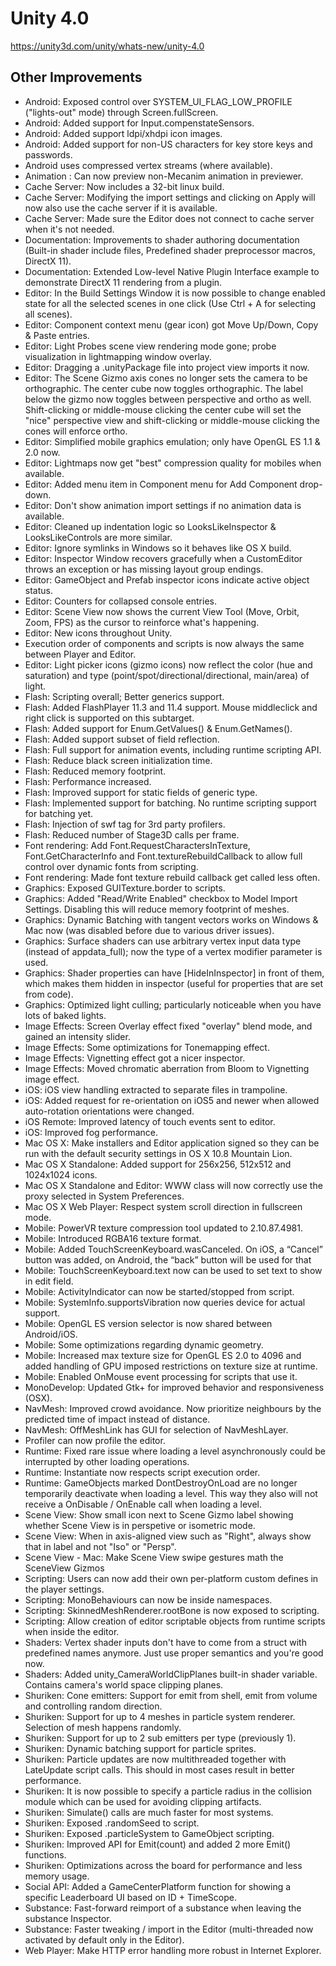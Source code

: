 # Unity 4.0

https://unity3d.com/unity/whats-new/unity-4.0

## Other Improvements



*   Android: Exposed control over SYSTEM\_UI\_FLAG\_LOW\_PROFILE ("lights-out" mode) through Screen.fullScreen.
*   Android: Added support for Input.compenstateSensors.
*   Android: Added support ldpi/xhdpi icon images.
*   Android: Added support for non-US characters for key store keys and passwords.
*   Android uses compressed vertex streams (where available).
*   Animation : Can now preview non-Mecanim animation in previewer.
*   Cache Server: Now includes a 32-bit linux build.
*   Cache Server: Modifying the import settings and clicking on Apply will now also use the cache server if it is available.
*   Cache Server: Made sure the Editor does not connect to cache server when it's not needed.
*   Documentation: Improvements to shader authoring documentation (Built-in shader include files, Predefined shader preprocessor macros, DirectX 11).
*   Documentation: Extended Low-level Native Plugin Interface example to demonstrate DirectX 11 rendering from a plugin.
*   Editor: In the Build Settings Window it is now possible to change enabled state for all the selected scenes in one click (Use Ctrl + A for selecting all scenes).
*   Editor: Component context menu (gear icon) got Move Up/Down, Copy & Paste entries.
*   Editor: Light Probes scene view rendering mode gone; probe visualization in lightmapping window overlay.
*   Editor: Dragging a .unityPackage file into project view imports it now.
*   Editor: The Scene Gizmo axis cones no longer sets the camera to be orthographic. The center cube now toggles orthographic. The label below the gizmo now toggles between perspective and ortho as well. Shift-clicking or middle-mouse clicking the center cube will set the "nice" perspective view and shift-clicking or middle-mouse clicking the cones will enforce ortho.
*   Editor: Simplified mobile graphics emulation; only have OpenGL ES 1.1 & 2.0 now.
*   Editor: Lightmaps now get "best" compression quality for mobiles when available.
*   Editor: Added menu item in Component menu for Add Component drop-down.
*   Editor: Don't show animation import settings if no animation data is available.
*   Editor: Cleaned up indentation logic so LooksLikeInspector & LooksLikeControls are more similar.
*   Editor: Ignore symlinks in Windows so it behaves like OS X build.
*   Editor: Inspector Window recovers gracefully when a CustomEditor throws an exception or has missing layout group endings.
*   Editor: GameObject and Prefab inspector icons indicate active object status.
*   Editor: Counters for collapsed console entries.
*   Editor: Scene View now shows the current View Tool (Move, Orbit, Zoom, FPS) as the cursor to reinforce what's happening.
*   Editor: New icons throughout Unity.
*   Execution order of components and scripts is now always the same between Player and Editor.
*   Editor: Light picker icons (gizmo icons) now reflect the color (hue and saturation) and type (point/spot/directional/directional, main/area) of light.
*   Flash: Scripting overall; Better generics support.
*   Flash: Added FlashPlayer 11.3 and 11.4 support. Mouse middleclick and right click is supported on this subtarget.
*   Flash: Added support for Enum.GetValues() & Enum.GetNames().
*   Flash: Added support subset of field reflection.
*   Flash: Full support for animation events, including runtime scripting API.
*   Flash: Reduce black screen initialization time.
*   Flash: Reduced memory footprint.
*   Flash: Performance increased.
*   Flash: Improved support for static fields of generic type.
*   Flash: Implemented support for batching. No runtime scripting support for batching yet.
*   Flash: Injection of swf tag for 3rd party profilers.
*   Flash: Reduced number of Stage3D calls per frame.
*   Font rendering: Add Font.RequestCharactersInTexture, Font.GetCharacterInfo and Font.textureRebuildCallback to allow full control over dynamic fonts from scripting.
*   Font rendering: Made font texture rebuild callback get called less often.
*   Graphics: Exposed GUITexture.border to scripts.
*   Graphics: Added "Read/Write Enabled" checkbox to Model Import Settings. Disabling this will reduce memory footprint of meshes.
*   Graphics: Dynamic Batching with tangent vectors works on Windows & Mac now (was disabled before due to various driver issues).
*   Graphics: Surface shaders can use arbitrary vertex input data type (instead of appdata\_full); now the type of a vertex modifier parameter is used.
*   Graphics: Shader properties can have \[HideInInspector\] in front of them, which makes them hidden in inspector (useful for properties that are set from code).
*   Graphics: Optimized light culling; particularly noticeable when you have lots of baked lights.
*   Image Effects: Screen Overlay effect fixed "overlay" blend mode, and gained an intensity slider.
*   Image Effects: Some optimizations for Tonemapping effect.
*   Image Effects: Vignetting effect got a nicer inspector.
*   Image Effects: Moved chromatic aberration from Bloom to Vignetting image effect.
*   iOS: iOS view handling extracted to separate files in trampoline.
*   iOS: Added request for re-orientation on iOS5 and newer when allowed auto-rotation orientations were changed.
*   iOS Remote: Improved latency of touch events sent to editor.
*   iOS: Improved fog performance.
*   Mac OS X: Make installers and Editor application signed so they can be run with the default security settings in OS X 10.8 Mountain Lion.
*   Mac OS X Standalone: Added support for 256x256, 512x512 and 1024x1024 icons.
*   Mac OS X Standalone and Editor: WWW class will now correctly use the proxy selected in System Preferences.
*   Mac OS X Web Player: Respect system scroll direction in fullscreen mode.
*   Mobile: PowerVR texture compression tool updated to 2.10.87.4981.
*   Mobile: Introduced RGBA16 texture format.
*   Mobile: Added TouchScreenKeyboard.wasCanceled. On iOS, a “Cancel” button was added, on Android, the “back” button will be used for that
*   Mobile: TouchScreenKeyboard.text now can be used to set text to show in edit field.
*   Mobile: ActivityIndicator can now be started/stopped from script.
*   Mobile: SystemInfo.supportsVibration now queries device for actual support.
*   Mobile: OpenGL ES version selector is now shared between Android/iOS.
*   Mobile: Some optimizations regarding dynamic geometry.
*   Mobile: Increased max texture size for OpenGL ES 2.0 to 4096 and added handling of GPU imposed restrictions on texture size at runtime.
*   Mobile: Enabled OnMouse event processing for scripts that use it.
*   MonoDevelop: Updated Gtk+ for improved behavior and responsiveness (OSX).
*   NavMesh: Improved crowd avoidance. Now prioritize neighbours by the predicted time of impact instead of distance.
*   NavMesh: OffMeshLink has GUI for selection of NavMeshLayer.
*   Profiler can now profile the editor.
*   Runtime: Fixed rare issue where loading a level asynchronously could be interrupted by other loading operations.
*   Runtime: Instantiate now respects script execution order.
*   Runtime: GameObjects marked DontDestroyOnLoad are no longer temporarily deactivate when loading a level. This way they also will not receive a OnDisable / OnEnable call when loading a level.
*   Scene View: Show small icon next to Scene Gizmo label showing whether Scene View is in perspetive or isometric mode.
*   Scene View: When in axis-aligned view such as "Right", always show that in label and not "Iso" or "Persp".
*   Scene View - Mac: Make Scene View swipe gestures math the SceneView Gizmos
*   Scripting: Users can now add their own per-platform custom defines in the player settings.
*   Scripting: MonoBehaviours can now be inside namespaces.
*   Scripting: SkinnedMeshRenderer.rootBone is now exposed to scripting.
*   Scripting: Allow creation of editor scriptable objects from runtime scripts when inside the editor.
*   Shaders: Vertex shader inputs don't have to come from a struct with predefined names anymore. Just use proper semantics and you're good now.
*   Shaders: Added unity\_CameraWorldClipPlanes built-in shader variable. Contains camera's world space clipping planes.
*   Shuriken: Cone emitters: Support for emit from shell, emit from volume and controlling random direction.
*   Shuriken: Support for up to 4 meshes in particle system renderer. Selection of mesh happens randomly.
*   Shuriken: Support for up to 2 sub emitters per type (previously 1).
*   Shuriken: Dynamic batching support for particle sprites.
*   Shuriken: Particle updates are now multithreaded together with LateUpdate script calls. This should in most cases result in better performance.
*   Shuriken: It is now possible to specify a particle radius in the collision module which can be used for avoiding clipping artifacts.
*   Shuriken: Simulate() calls are much faster for most systems.
*   Shuriken: Exposed .randomSeed to script.
*   Shuriken: Exposed .particleSystem to GameObject scripting.
*   Shuriken: Improved API for Emit(count) and added 2 more Emit() functions.
*   Shuriken: Optimizations across the board for performance and less memory usage.
*   Social API: Added a GameCenterPlatform function for showing a specific Leaderboard UI based on ID + TimeScope.
*   Substance: Fast-forward reimport of a substance when leaving the substance Inspector.
*   Substance: Faster tweaking / import in the Editor (multi-threaded now activated by default only in the Editor).
*   Web Player: Make HTTP error handling more robust in Internet Explorer.